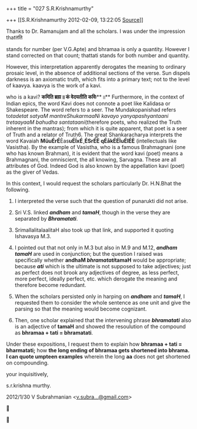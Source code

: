 +++
title = "027 S.R.Krishnamurthy"

+++
[[S.R.Krishnamurthy	2012-02-09, 13:22:05 [Source](https://groups.google.com/g/bvparishat/c/zS23nECkDwY)]]



Thanks to Dr. Ramanujam and all the scholars. I was under the impression thatतति

stands for number (per V.G.Apte) and bhramaa is only a quantity. However I stand corrected on that count; thattati stands for both number and quantity.



However, this interpretation apparently derogates the meaning to ordinary prosaic level, in the absence of additional sections of the verse. Sun dispels darkness is an axiomatic truth, which fits into a primary text; not to the level of kaavya. kaavya is the work of a kavi.

who is a kavi? **कमिति ब्रह्म॥ कं वेदयतीति कविः****॥** Furthermore, in the context of Indian epics, the word Kavi does not connote a poet like Kalidasa or Shakespeare. The word refers to a seer. The Mundakopanishad refers to*tadetat satyaM mantreShukarmaaNi kavayo yanyapashyantaani tretaayaaM bahudha santataani*(therefore poets, who realized the Truth inherent in the mantras); from which it is quite apparent, that poet is a seer of Truth and a relator of Truth6. The great Shankaracharya interprets the word Kavaiah **MüuÉrÉ**Èas**uÉÍxÉ¸ÉSrÉÈ qÉåkÉÉÌuÉlÉÈ** (intellectuals like Vasistha). By the example of Vasistha, who is a famous Brahmagnani (one who has known Brahman), it is evident that the word kavi (poet) means a Brahmagnani, the omniscient, the all knowing, Sarvagna. These are all attributes of God. Indeed God is also known by the appellation kavi (poet) as the giver of Vedas.



In this context, I would request the scholars particularly Dr. H.N.Bhat the following.





1. I interpreted the verse such that the question of punarukti did not arise.

2. Sri V.S. linked ***andham*** and ***tamaH***, though in the verse they are separated by ***Bhramatati***.

3. SrimallalitalaalitaH also took up that link, and supported it quoting Ishavasya M.3.

4. I pointed out that not only in M.3 but also in M.9 and M.12, ***andham tamaH*** are used in conjunction; but the question I raised was specifically whether **andhaM *bhramatati*tamaH** would be appropriate; because ***ati*** which is the ultimate is not supposed to take adjectives; just as perfect does not brook any adjectives of degree, as less perfect, more perfect, ideally perfect, etc. which derogate the meaning and therefore become redundant.

5. When the scholars persisted only in harping on ***andham*** and ***tamaH***, I requested them to consider the whole sentence as one unit and give the parsing so that the meaning would become cognizant.

6. Then, one scholar explained that the intervening phrase ***bhramatati*** also is an adjective of **tamaH** and showed the resoulution of the compound as **bhramaa + tati = bhramatati**.



Under these expositions, I request them to explain how **bhramaa + tati = bharmatati;** how **the long ending of bhramaa gets shortened into bhrama. I can quote umpteen examples** wherein the long **aa** does not get shortened on compounding.



your inquisitively,

s.r.krishna murthy.











2012/1/30 V Subrahmanian \<[v.subra...@gmail.com]()\>  





